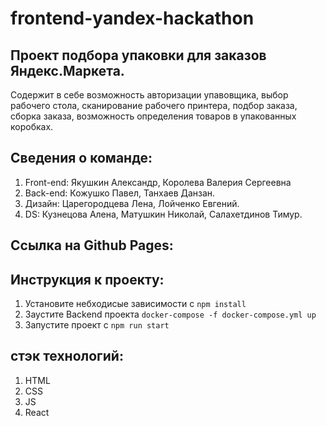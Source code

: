 # frontend-yandex-hackathon

## Проект подбора упаковки для заказов Яндекс.Маркета.
Содержит в себе возможность авторизации упавовщика, выбор рабочего стола, сканирование рабочего принтера, подбор заказа, сборка заказа, возможность определения товаров в упакованных коробках.

## Cведения о команде:
1. Front-end: Якушкин Александр, Королева Валерия Сергеевна
2. Back-end: Кожушко Павел, Танхаев Данзан.
3. Дизайн: Царегородцева Лена, Лойченко Евгений.
4. DS: Кузнецова Алена, Матушкин Николай, Салахетдинов Тимур.

## Cсылка на Github Pages: 

## Инструкция к проекту:
1. Установите небходисые зависимости с `npm install`
2. Заустите Backend проекта `docker-compose -f docker-compose.yml up`
3. Запустите проект с `npm run start`

## стэк технологий:
1. HTML
2. CSS
3. JS
4. React
